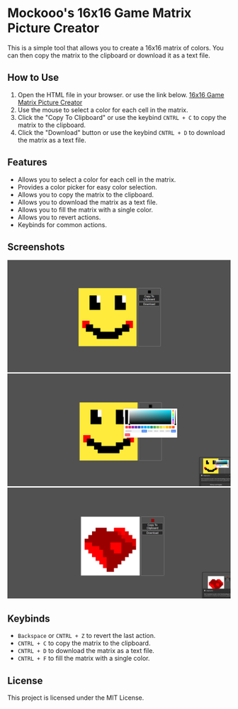 # Mockooo's 16x16 Game Matrix Picture Creator

This is a simple tool that allows you to create a 16x16 matrix of colors. You can then copy the matrix to the clipboard or download it as a text file.

## How to Use

1. Open the HTML file in your browser. or use the link below.
[16x16 Game Matrix Picture Creator](https://mockooo.github.io/16x16GameMatrixPictureCreator/)
2. Use the mouse to select a color for each cell in the matrix.
3. Click the "Copy To Clipboard" or use the keybind `CNTRL + C` to copy the matrix to the clipboard.
4. Click the "Download" button or use the keybind `CNTRL + D` to download the matrix as a text file.

## Features

- Allows you to select a color for each cell in the matrix.
- Provides a color picker for easy color selection.
- Allows you to copy the matrix to the clipboard.
- Allows you to download the matrix as a text file.
- Allows you to fill the matrix with a single color.
- Allows you to revert actions.
- Keybinds for common actions.

## Screenshots

![Screenshot 1](https://github.com/Mockooo/16x16GameMatrixPictureCreator/blob/main/Screenshots/Screenshot-1.png)
![Screenshot 2](https://github.com/Mockooo/16x16GameMatrixPictureCreator/blob/main/Screenshots/Screenshot-2.png)
![Screenshot 3](https://github.com/Mockooo/16x16GameMatrixPictureCreator/blob/main/Screenshots/Screenshot-3.png)

## Keybinds

- `Backspace` or `CNTRL + Z` to revert the last action.
- `CNTRL + C` to copy the matrix to the clipboard.
- `CNTRL + D` to download the matrix as a text file.
- `CNTRL + F` to fill the matrix with a single color.

## License

This project is licensed under the MIT License.
